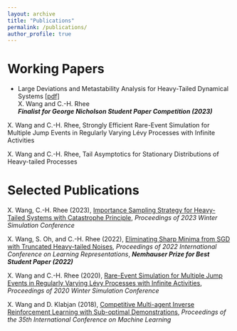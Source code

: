 ```yaml
---
layout: archive
title: "Publications"
permalink: /publications/
author_profile: true
---
```


Working Papers
======

- Large Deviations and Metastability Analysis for Heavy-Tailed Dynamical Systems [[pdf]](https://arxiv.org/pdf/2307.03479.pdf) <br>
X. Wang and C.-H. Rhee <br>
***Finalist for George Nicholson Student Paper Competition (2023)***

X. Wang and C.-H. Rhee, Strongly Efficient Rare-Event Simulation for Multiple Jump Events in Regularly Varying Lévy Processes with Infinite Activities

X. Wang and C.-H. Rhee, Tail Asymptotics for Stationary Distributions of Heavy-tailed Processes


   
Selected Publications
======

X. Wang, C.-H. Rhee (2023), [Importance Sampling Strategy for Heavy-Tailed Systems with Catastrophe Principle](https://joshwang0322.github.io//WangRhee23b.pdf), _Proceedings of 2023 Winter Simulation Conference_

X. Wang, S. Oh, and C.-H. Rhee (2022), [Eliminating Sharp Minima from SGD with Truncated Heavy-tailed Noises](https://openreview.net/pdf?id=B3Nde6lvab), _Proceedings of 2022 International Conference on Learning Representations_, ***Nemhauser Prize for Best Student Paper (2022)***

X. Wang and C.-H. Rhee (2020), [Rare-Event Simulation for Multiple Jump Events in Regularly Varying Lévy Processes with Infinite Activities](https://informs-sim.org/wsc20papers/034.pdf), _Proceedings of 2020 Winter Simulation Conference_

X. Wang and D. Klabjan (2018), [Competitive Multi-agent Inverse Reinforcement Learning with Sub-optimal Demonstrations](http://proceedings.mlr.press/v80/wang18d/wang18d.pdf), _Proceedings of the 35th International Conference on Machine Learning_
